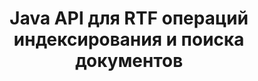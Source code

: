 ---
############################# Static ############################
layout: "auto-gen-gist"
draft: false
path: "ru/search/java/document/rtf"
otherformats: PDF DOC DOT DOCX DOCM DOTX DOTM TXT ODT OTT XLS XLT XLSX XLSM XLSB XLTX XLTM XLA XLAM ODS OTS CSV TSV XML PPT PPS POT PPTX PPTM POTX POTM PPSX PPSM ODP PST OST EML EMLX MSG ONE ZIP XHTML MHTML MD CHM EPUB FB12 

############################# Head ############################
head_title: "Добавление операций индексирования и поиска документов в приложениях Java"
head_description: "GroupDocs.Search Java API поддерживает операции индексирования и поиска документов в таких форматах, как PDF DOC, DOCX, RTF, XLSX, CSV, PPTX, EML, MSG и других."

############################# Header ############################
title: "Java API для RTF операций индексирования и поиска документов"
description: "GroupDocs.Search Java API позволяет разработчикам интегрировать надежные операции поиска и индексирования документов в свои приложения. Он поддерживает такие форматы файлов, как PDF DOC, DOCX, RTF, XLSX, CSV, PPTX MSG, EML и многие другие."

######################### Download Button #######################
button:
    enable: true

############################# About ############################
about:
    enable: true
    title: "Как добавить операции индексирования и поиска документов в приложения Java"
    content: |
       Количество данных и информации стремительно увеличивается с каждым днем. Поэтому очень важно получать правильную информацию своевременно с минимальными затратами и усилиями. Эта веб-страница предоставит информацию о том, как пользователи могут разрабатывать и добавлять эффективные возможности поиска документов в свои бизнес-приложения. . Цель состоит в том, чтобы быстро и точно найти и отобразить информацию, связанную с запросами пользователя. GroupDocs.Search for Java — это очень эффективный и простой в использовании Java API, который помогает разработчикам программного обеспечения выполнять операции текстового поиска от базового до продвинутого уровня в своих собственных приложениях без установки какого-либо стороннего программного обеспечения. API Java предоставляет несколько полезных функций, связанных с поиском, таких как объединение нескольких индексов в общий индекс, распознавание поисковыми запросами различных раскладок клавиатуры, поддержка морфологических форм Word и так далее. Он поддерживает простой, логический, регулярное выражение (Regex), нечеткий поиск с учетом регистра, синоним, омофон, подстановочный знак, поиск по типу объекта, настройку диапазона данных и другие типы запросов для быстрого и элегантного поиска информации. 

############################# content ############################
steps:
    enable: true
    block:
    - title_left: "Создайте новый поисковый индекс или загрузите существующий через Java"
      content_left: |
       GroupDocs.Search Java позволяет разработчикам программного обеспечения создавать новый поисковый индекс или загружать существующий поисковый индекс в свои собственные Java-приложения. В приведенном ниже примере кода Java показано создание нового индекса, а также загрузка существующего с использованием всего нескольких строк кода Java.

      title_right: "Создать новый или загрузить существующий поисковый индекс через Java"
      content_right: |
         * Для начала нужно указать путь к папке index
         * Создайте экземпляр класса [Index](https://apireference.groupdocs.com/search/java/com.groupdocs.search/Index#Index(java.lang.String))
         * Выше создаст индекс в памяти или на диске, а также может загрузить существующий индекс.
       
      gisthash: "02615fe51a919acdc5363d46c181dc7f"
      gistfile: "create_or_load_search_index.java"

    - title_left: "Синхронное индексирование документов RTF через Java"
      content_left: |
       GroupDocs.Search Java API позволяет программистам синхронно индексировать документы с помощью всего нескольких строк кода внутри своих собственных Java-приложений. В приведенных ниже примерах кода Java показано, как легко выполнять синхронное индексирование документов. 

      title_right: "Синхронно добавить документ RTF в поисковый индекс"
      content_right: |
        * Для начала нужно указать путь к папке index
        * Укажите путь к папке с документами для поиска
        * Создайте экземпляр класса [Index(indexFolder)](https://apireference.groupdocs.com/search/java/com.groupdocs.search/Index#Index(java.lang.String))
        * Выше будет создан индекс в памяти или на диске или открыт существующий индекс.
        * Синхронная индексация документов из указанной папки
     
      gisthash: "7079bf3c06128a69b842150d080e5e0b"
      gistfile: "Add_files_synchronously_to_indexing.java"
      
    - title_left: "Выполнение асинхронного индексирования документов через Java"
      content_left: |
        GroupDocs.Search Java API позволяет специалистам по программному обеспечению выполнять асинхронное индексирование документов внутри своих собственных Java-приложений. Приведенный ниже код Java демонстрирует, как разработчики могут асинхронно индексировать документы, используя всего пару строк кода Java.

      title_right: "Добавить документ RTF в поисковый индекс асинхронно"
      content_right: |
        * Для начала нужно указать путь к папке index
        * Укажите путь к папке с документами для поиска
        * Создайте экземпляр класса [Index(indexFolder)](https://apireference.groupdocs.com/search/java/com.groupdocs.search/Index#Index(java.lang.String))
        * Подписка на событие
        * Необходимо написать Код, указывающий на завершение операции
        * Установка флага для асинхронной индексации
        * Асинхронное индексирование документов из указанной папки
     
      gisthash: "7079bf3c06128a69b842150d080e5e0b"
      gistfile: "Add_files_asynchronously_to_indexing.java"

    - title_left: "Как выделить результаты поиска в Java-приложениях"
      content_left: |
       GroupDocs.Search Java API позволяет разработчикам интерпретировать результаты поиска и перечислять найденные документы, а также слова и фразы. Также можно выделить текст документа RTF. Ниже приведен пример кода Java, который демонстрирует, как перечислить найденные документы и выделить результаты поиска с помощью всего нескольких строк кода.

      title_right: "Выделите результаты поиска с помощью Java"
      content_right: |
        * Поиск по индексу
        * После успешного поиска распечатайте результат
        * Перебирать документы и отображать найденные документы
        * Выделение вхождений в тексте
        * Создание выходного документа в формате HTML с выделенными результатами поиска
     
      gisthash: "cc88d485f007d6da0d943043c8e13a52"
      gistfile: "how_to_highlight_search_result.java"

    - title_left: "Системные Требования"
      content_left: |
        GroupDocs.Search для Java поддерживается на всех основных платформах и операционных системах. Чтобы ознакомиться с полным руководством по системным требованиям, посетите [системные требования](https://docs.groupdocs.com/search/java/system-requirements/) перед выполнением приведенного ниже кода. Убедитесь, что на вашем компьютере установлены следующие предварительные требования. система:
          * Операционные системы: Microsoft Windows, Linux, MacOS
          * Поддержка версий Java: J2SE 7.0 (1.7), J2SE 8.0 (1.8) или выше
          * Получите последнюю версию GroupDocs.Search для Java API из GroupDocs  [репозитория](https://repository.groupdocs.com/repo/com/groupdocs/groupdocs-search/)
        
      title_right: "Зачем использовать GroupDocs.Search"
      content_right: |
        * Создание поискового индекса как в памяти, так и на диске.
        * Возможность индексации из файла, потока или структуры.
        * Поддержка индексирования защищенных паролем документов.
        * Поддержка слияния нескольких индексов.
        * Фильтровать документ во время поисковой индексации.
        * Поддержка проверки орфографии во время поиска.
        * Смешанные символы полностью поддерживаются
        * Объединение различных типов поиска в один поисковый запрос.
        * Поддержка простого поиска слов и регулярных выражений
        * Полная поддержка замены псевдонимов в поисковых запросах.

demos:
    enable: true
        

more_formats:
    enable: true


back_to_top:
    enable: true
---